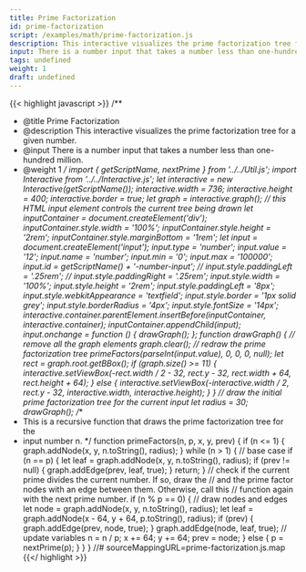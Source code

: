```yaml
---
title: Prime Factorization
id: prime-factorization
script: /examples/math/prime-factorization.js
description: This interactive visualizes the prime factorization tree for a given number.
input: There is a number input that takes a number less than one-hundred million.
tags: undefined
weight: 1
draft: undefined
---
```


{{< highlight javascript >}}
/**
* @title Prime Factorization
* @description This interactive visualizes the prime factorization tree for a given number.
* @input There is a number input that takes a number less than one-hundred million.
* @weight 1
*/
import { getScriptName, nextPrime } from '../../Util.js';
import Interactive from '../../Interactive.js';
let interactive = new Interactive(getScriptName());
interactive.width = 736;
interactive.height = 400;
interactive.border = true;
let graph = interactive.graph();
// this HTML input element controls the current tree being drawn
let inputContainer = document.createElement('div');
inputContainer.style.width = '100%';
inputContainer.style.height = '2rem';
inputContainer.style.marginBottom = '1rem';
let input = document.createElement('input');
input.type = 'number';
input.value = '12';
input.name = 'number';
input.min = '0';
input.max = '100000';
input.id = getScriptName() + '-number-input';
// input.style.paddingLeft = '.25rem';
// input.style.paddingRight = '.25rem';
input.style.width = '100%';
input.style.height = '2rem';
input.style.paddingLeft = '8px';
input.style.webkitAppearance = 'textfield';
input.style.border = '1px solid grey';
input.style.borderRadius = '4px';
input.style.fontSize = '14px';
interactive.container.parentElement.insertBefore(inputContainer, interactive.container);
inputContainer.appendChild(input);
input.onchange = function () {
    drawGraph();
};
function drawGraph() {
    // remove all the graph elements
    graph.clear();
    // redraw the prime factorization tree
    primeFactors(parseInt(input.value), 0, 0, 0, null);
    let rect = graph.root.getBBox();
    if (graph.size() >= 11) {
        interactive.setViewBox(-rect.width / 2 - 32, rect.y - 32, rect.width + 64, rect.height + 64);
    }
    else {
        interactive.setViewBox(-interactive.width / 2, rect.y - 32, interactive.width, interactive.height);
    }
}
// draw the initial prime factorization tree for the current input
let radius = 30;
drawGraph();
/**
* This is a recursive function that draws the prime factorization tree for the
* input number n.
*/
function primeFactors(n, p, x, y, prev) {
    if (n <= 1) {
        graph.addNode(x, y, n.toString(), radius);
    }
    while (n > 1) {
        // base case
        if (n == p) {
            let leaf = graph.addNode(x, y, n.toString(), radius);
            if (prev != null) {
                graph.addEdge(prev, leaf, true);
            }
            return;
        }
        // check if the current prime divides the current number. If so, draw the
        // and the prime factor nodes with an edge between them. Otherwise, call this
        // function again with the next prime number.
        if (n % p == 0) {
            // draw nodes and edges
            let node = graph.addNode(x, y, n.toString(), radius);
            let leaf = graph.addNode(x - 64, y + 64, p.toString(), radius);
            if (prev) {
                graph.addEdge(prev, node, true);
            }
            graph.addEdge(node, leaf, true);
            // update variables
            n = n / p;
            x += 64;
            y += 64;
            prev = node;
        }
        else {
            p = nextPrime(p);
        }
    }
}
//# sourceMappingURL=prime-factorization.js.map
{{</ highlight >}}

